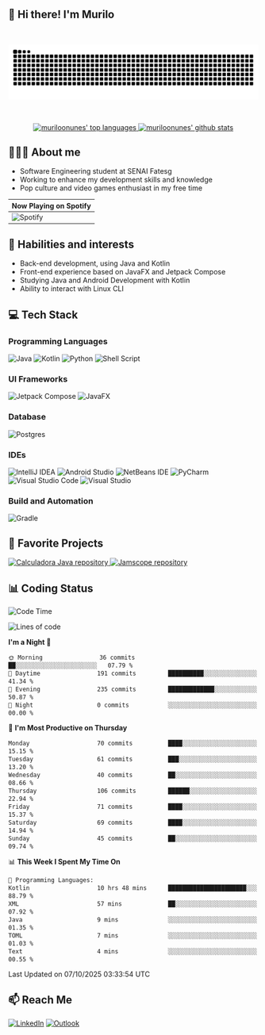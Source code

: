 ## 👋 Hi there! I'm Murilo

<br>
<p align="center">
 <img src="https://raw.githubusercontent.com/muriloonunes/muriloonunes/output/snake.svg" alt="Snake animation" />
</p>
<br>

<p align="center">
  <a href="https://github.com/muriloonunes?tab=repositories">
    <picture>
      <source
        srcset="https://github-readme-stats.vercel.app/api/top-langs?username=muriloonunes&show_icons=true&layout=compact&locale=en&theme=blue_navy&title_color=7cf800&card_width=180"
        media="(prefers-color-scheme: dark)" />
      <source
        srcset="https://github-readme-stats.vercel.app/api/top-langs?username=muriloonunes&show_icons=true&layout=compact&locale=en&theme=catppuccin_latte&card_width=180"
        media="(prefers-color-scheme: light), (prefers-color-scheme: no-preference)" />
      <img height="180" src="https://github-readme-stats.vercel.app/api/top-langs?username=muriloonunes&show_icons=true&layout=compact&locale=en&theme=blue_navy&title_color=7cf800&card_width=180"  alt="muriloonunes' top languages"/>
    </picture>
  </a>
  <a href="https://github.com/muriloonunes/">
    <picture>
      <source
        srcset="https://github-readme-stats.vercel.app/api?username=muriloonunes&show_icons=true&locale=en&theme=blue_navy&title_color=7cf800&card_width=180"
        media="(prefers-color-scheme: dark)" />
      <source
        srcset="https://github-readme-stats.vercel.app/api?username=muriloonunes&show_icons=true&locale=en&theme=catppuccin_latte&card_width=180"
        media="(prefers-color-scheme: light), (prefers-color-scheme: no-preference)" />
      <img height="180" src="https://github-readme-stats.vercel.app/api?username=muriloonunes&show_icons=true&locale=en&theme=blue_navy&title_color=7cf800&card_width=180"  alt="muriloonunes' github stats"/>
    </picture>
  </a>
</p>

## 🙋🏽‍♂️ About me

- Software Engineering student at SENAI Fatesg
- Working to enhance my development skills and knowledge
- Pop culture and video games enthusiast in my free time

| Now Playing on Spotify                                                                                                                                                                                                                |
|---------------------------------------------------------------------------------------------------------------------------------------------------------------------------------------------------------------------------------------|
| ![Spotify](https://spotify-github-profile.kittinanx.com/api/view?uid=4pm4znzt7flxlitb7ji56zf9y&cover_image=true&theme=natemoo-re&show_offline=false&background_color=121212&interchange=false&bar_color=53b14f&bar_color_cover=false) |

## 🚀 Habilities and interests

- Back-end development, using Java and Kotlin
- Front-end experience based on JavaFX and Jetpack Compose
- Studying Java and Android Development with Kotlin
- Ability to interact with Linux CLI


[//]: # ([![trophy]&#40;https://github-profile-trophy.vercel.app/?username=muriloonunes&theme=tokyonight&rank=?,-?&column=-1&#41;]&#40;https://github.com/ryo-ma/github-profile-trophy&#41;)


## 💻 **Tech Stack**

### **Programming Languages**
 ![Java](https://img.shields.io/badge/java-%23ED8B00.svg?style=for-the-badge&logo=openjdk&logoColor=white)
 ![Kotlin](https://img.shields.io/badge/kotlin-%237F52FF.svg?style=for-the-badge&logo=kotlin&logoColor=white)
 ![Python](https://img.shields.io/badge/python-3670A0?style=for-the-badge&logo=python&logoColor=ffdd54)
 ![Shell Script](https://img.shields.io/badge/shell_script-%23121011.svg?style=for-the-badge&logo=gnu-bash&logoColor=white)

### **UI Frameworks**
![Jetpack Compose](https://img.shields.io/badge/Jetpack%20Compose-4285F4.svg?style=for-the-badge&logo=Jetpack-Compose&logoColor=white)
![JavaFX](https://img.shields.io/badge/javafx-%23FF0000.svg?style=for-the-badge&logo=javafx&logoColor=white)

### **Database**
![Postgres](https://img.shields.io/badge/postgres-%23316192.svg?style=for-the-badge&logo=postgresql&logoColor=white)

### **IDEs**
![IntelliJ IDEA](https://img.shields.io/badge/IntelliJIDEA-000000.svg?style=for-the-badge&logo=intellij-idea&logoColor=white)
![Android Studio](https://img.shields.io/badge/android%20studio-346ac1?style=for-the-badge&logo=android%20studio&logoColor=white)
![NetBeans IDE](https://img.shields.io/badge/NetBeansIDE-1B6AC6.svg?style=for-the-badge&logo=apache-netbeans-ide&logoColor=white)
![PyCharm](https://img.shields.io/badge/pycharm-143?style=for-the-badge&logo=pycharm&logoColor=black&color=black&labelColor=green)
![Visual Studio Code](https://img.shields.io/badge/Visual%20Studio%20Code-0078d7.svg?style=for-the-badge&logo=visual-studio-code&logoColor=white)
![Visual Studio](https://img.shields.io/badge/Visual%20Studio-5C2D91.svg?style=for-the-badge&logo=visual-studio&logoColor=white)

### **Build and Automation**
![Gradle](https://img.shields.io/badge/Gradle-02303A.svg?style=for-the-badge&logo=Gradle&logoColor=white)


## 📂 Favorite Projects

<a href="https://github.com/muriloonunes/Calculadora-Java">
 <picture>
  <source
   srcset="https://github-readme-stats.vercel.app/api/pin?username=muriloonunes&repo=Calculadora-Java&locale=en&theme=blue_navy&title_color=7cf800"
   media="(prefers-color-scheme: dark)"
   />
  <source
   srcset="https://github-readme-stats.vercel.app/api/pin?username=muriloonunes&repo=Calculadora-Java&locale=en&theme=catppuccin_latte"
   media="(prefers-color-scheme: light), (prefers-color-scheme: no-preference)"
   />
  <img src="https://github-readme-stats.vercel.app/api/pin?username=muriloonunes&repo=Calculadora-Java&locale=en&theme=blue_navy&title_color=7cf800" alt="Calculadora Java repository"/>
 </picture>
</a>

<a href="https://github.com/muriloonunes/jamscope">
 <picture>
  <source
   srcset="https://github-readme-stats.vercel.app/api/pin?username=muriloonunes&repo=jamscope&locale=en&theme=blue_navy&title_color=7cf800"
   media="(prefers-color-scheme: dark)"
   />
  <source
   srcset="https://github-readme-stats.vercel.app/api/pin?username=muriloonunes&repo=jamscope&locale=en&theme=catppuccin_latte"
   media="(prefers-color-scheme: light), (prefers-color-scheme: no-preference)"
   />
  <img src="https://github-readme-stats.vercel.app/api/pin?username=muriloonunes&repo=jamscope&locale=en&theme=blue_navy&title_color=7cf800" alt="Jamscope repository"/>
 </picture>
</a>

## 📊 Coding Status
<!--START_SECTION:waka-->
![Code Time](http://img.shields.io/badge/Code%20Time-470%20hrs%2012%20mins-blue)

![Lines of code](https://img.shields.io/badge/From%20Hello%20World%20I%27ve%20Written-64.5%20thousand%20lines%20of%20code-blue)

**I'm a Night 🦉** 

```text
🌞 Morning                36 commits          ██░░░░░░░░░░░░░░░░░░░░░░░   07.79 % 
🌆 Daytime                191 commits         ██████████░░░░░░░░░░░░░░░   41.34 % 
🌃 Evening                235 commits         █████████████░░░░░░░░░░░░   50.87 % 
🌙 Night                  0 commits           ░░░░░░░░░░░░░░░░░░░░░░░░░   00.00 % 
```
📅 **I'm Most Productive on Thursday** 

```text
Monday                   70 commits          ████░░░░░░░░░░░░░░░░░░░░░   15.15 % 
Tuesday                  61 commits          ███░░░░░░░░░░░░░░░░░░░░░░   13.20 % 
Wednesday                40 commits          ██░░░░░░░░░░░░░░░░░░░░░░░   08.66 % 
Thursday                 106 commits         ██████░░░░░░░░░░░░░░░░░░░   22.94 % 
Friday                   71 commits          ████░░░░░░░░░░░░░░░░░░░░░   15.37 % 
Saturday                 69 commits          ████░░░░░░░░░░░░░░░░░░░░░   14.94 % 
Sunday                   45 commits          ██░░░░░░░░░░░░░░░░░░░░░░░   09.74 % 
```


📊 **This Week I Spent My Time On** 

```text
💬 Programming Languages: 
Kotlin                   10 hrs 48 mins      ██████████████████████░░░   88.79 % 
XML                      57 mins             ██░░░░░░░░░░░░░░░░░░░░░░░   07.92 % 
Java                     9 mins              ░░░░░░░░░░░░░░░░░░░░░░░░░   01.35 % 
TOML                     7 mins              ░░░░░░░░░░░░░░░░░░░░░░░░░   01.03 % 
Text                     4 mins              ░░░░░░░░░░░░░░░░░░░░░░░░░   00.55 % 
```


 Last Updated on 07/10/2025 03:33:54 UTC
<!--END_SECTION:waka-->

## 📫 Reach Me

[![LinkedIn](https://img.shields.io/badge/LinkedIn-0077B5?style=for-the-badge&logo=linkedin&logoColor=white)](https://www.linkedin.com/in/murilo-nuness/)
[![Outlook](https://img.shields.io/badge/Outlook-0078D4?style=for-the-badge&logo=microsoft-outlook&logoColor=white)](mailto:murilo_no@outlook.com)
